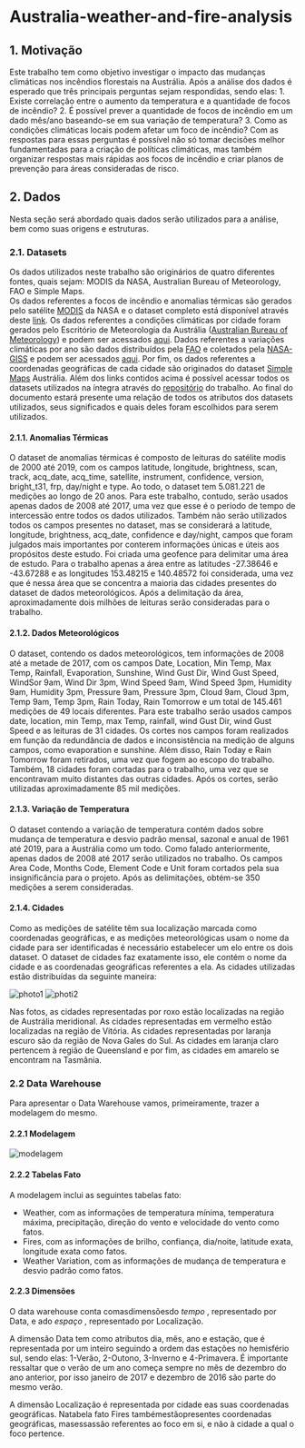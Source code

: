 # Australia-weather-and-fire-analysis

## 1. Motivação

Este trabalho tem como objetivo investigar o impacto das mudanças climáticas nos incêndios florestais na Austrália. Após a análise dos dados é esperado que três principais perguntas sejam respondidas, sendo elas: 1. Existe correlação entre o aumento da temperatura e a quantidade de focos de incêndio? 2. É possível prever a quantidade de focos de incêndio em um dado mês/ano baseando-se em sua variação de temperatura? 3. Como as condições climáticas locais podem afetar um foco de incêndio?
Com as respostas para essas perguntas é possível não só tomar decisões melhor fundamentadas para a criação de políticas climáticas, mas também organizar respostas mais rápidas aos focos de incêndio e criar planos de prevenção para áreas consideradas de risco.

## 2. Dados

Nesta seção será abordado quais dados serão utilizados para a análise, bem como suas origens e estruturas.

### 2.1. Datasets

Os dados utilizados neste trabalho são originários de quatro diferentes fontes, quais sejam: MODIS da NASA, Australian Bureau of Meteorology, FAO e Simple Maps.
</br>
Os dados referentes a focos de incêndio e anomalias térmicas são gerados pelo satélite [MODIS](https://earthdata.nasa.gov/earth-observation-data/near-real-time/firms) da NASA e o dataset completo está disponível através deste [link](https://www.kaggle.com/gabrielbgutierrez/satellite-data-on-australia-fires).
Os dados referentes a condições climáticas por cidade foram gerados pelo Escritório de Meteorologia da Austrália ([Australian Bureau of Meteorology](http://www.bom.gov.au/climate/data/)) e podem ser acessados [aqui](https://www.kaggle.com/jsphyg/weather-dataset-rattle-package).
Dados referentes a variações climáticas por ano são dados distribuídos pela [FAO](http://www.fao.org/home/en) e coletados pela [NASA-GISS](https://data.giss.nasa.gov/gistemp/) e podem ser acessados [aqui](https://www.kaggle.com/sevgisarac/temperature-change).
Por fim, os dados referentes a coordenadas geográficas de cada cidade são originados do dataset [Simple Maps](https://simplemaps.com/data/au-cities) Austrália. 
Além dos links contidos acima é possível acessar todos os datasets utilizados na íntegra através do [repositório](https://github.com/GabrielBG0/Australia-weather-and-fire-analysis) do trabalho.
Ao final do documento estará presente uma relação de todos os atributos dos datasets utilizados, seus significados e quais deles foram escolhidos para serem utilizados.


#### 2.1.1. Anomalias Térmicas

O dataset de anomalias térmicas é composto de leituras do satélite modis de 2000 até 2019, com os campos latitude, longitude, brightness, scan, track, acq_date, acq_time, satellite, instrument, confidence, version, bright_t31, frp, day/night e type. Ao todo, o dataset tem 5.081.221 de medições ao longo de 20 anos.
Para este trabalho, contudo, serão usados apenas dados de 2008 até 2017, uma vez que esse é o período de tempo de intercessão entre todos os dados utilizados. Também não serão utilizados todos os campos presentes no dataset, mas se considerará a latitude, longitude, brightness, acq_date, confidence e day/night, campos que foram julgados mais importantes por conterem informações únicas e úteis aos propósitos deste estudo.
Foi criada uma geofence para delimitar uma área de estudo. Para o trabalho apenas a área entre as latitudes -27.38646 e -43.67288 e as longitudes 153.48215 e 140.48572 foi considerada, uma vez que é nessa área que se concentra a maioria das cidades presentes do dataset de dados meteorológicos. Após a delimitação da área, aproximadamente dois milhões de leituras serão consideradas para o trabalho.


#### 2.1.2. Dados Meteorológicos

O dataset, contendo os dados meteorológicos, tem informações de 2008 até a metade de 2017, com os campos Date, Location, Min Temp, Max Temp, Rainfall, Evaporation, Sunshine, Wind Gust Dir, Wind Gust Speed, WindSor 9am, Wind Dir 3pm, Wind Speed 9am, Wind Speed 3pm, Humidity 9am, Humidity 3pm, Pressure 9am, Pressure 3pm, Cloud 9am, Cloud 3pm, Temp 9am, Temp 3pm, Rain Today, Rain Tomorrow e um total de 145.461 medições de 49 locais diferentes. Para este trabalho serão usados campos date, location, min Temp, max Temp, rainfall, wind Gust Dir, wind Gust Speed e as leituras de 31 cidades. 
Os cortes nos campos foram realizados em função da redundância de dados e inconsistência na medição de alguns campos, como evaporation e sunshine. Além disso, Rain Today e Rain Tomorrow foram retirados, uma vez que fogem ao escopo do trabalho.
Também, 18 cidades foram cortadas para o trabalho, uma vez que se encontravam muito distantes das outras cidades. Após os cortes, serão utilizadas aproximadamente 85 mil medições.


#### 2.1.3. Variação de Temperatura

O dataset contendo a variação de temperatura contém dados sobre mudança de temperatura e desvio padrão mensal, sazonal e anual de 1961 até 2019, para a Austrália como um todo. Como falado anteriormente, apenas dados de 2008 até 2017 serão utilizados no trabalho. Os campos Area Code, Months Code, Element Code e Unit foram cortados pela sua insignificância para o projeto. Após as delimitações, obtém-se 350 medições a serem consideradas.


#### 2.1.4. Cidades

Como as medições de satélite têm sua localização marcada como coordenadas geográficas, e as medições meteorológicas usam o nome da cidade para ser identificadas é necessário estabelecer um elo entre os dois dataset. O dataset de cidades faz exatamente isso, ele contém o nome da cidade e as coordenadas geográficas referentes a ela. As cidades utilizadas estão distribuídas da seguinte maneira:

![photo1](https://github.com/GabrielBG0/Australia-Weather-and-Fire-Analysis/blob/main/visual%20resourses/cities%20map.jpeg?raw=true)
![photi2](https://github.com/GabrielBG0/Australia-Weather-and-Fire-Analysis/blob/main/visual%20resourses/cities%20map%202.jpeg?raw=true)

Nas fotos, as cidades representadas por roxo estão localizadas na região de Austrália meridional. As cidades representadas em vermelho estão localizadas na região de Vitória.
As cidades representadas por laranja escuro são da região de Nova Gales do Sul. As cidades em laranja claro pertencem à região de Queensland e por fim, as cidades em amarelo se encontram na Tasmânia.

### 2.2 Data Warehouse

Para apresentar o Data Warehouse vamos, primeiramente, trazer a modelagem do mesmo.

#### 2.2.1 Modelagem

![modelagem](https://github.com/GabrielBG0/Australia-Weather-and-Fire-Analysis/blob/main/visual%20resourses/DW%20Model.png?raw=true)

#### 2.2.2 Tabelas Fato

A modelagem inclui as seguintes tabelas fato:
- Weather, com as informações de temperatura mínima, temperatura máxima, precipitação, direção do vento e velocidade do vento como fatos. 
- Fires, com as informações de brilho, confiança, dia/noite, latitude exata, longitude exata como fatos.
- Weather Variation, com as informações de mudança de temperatura e desvio padrão como fatos.


#### 2.2.3 Dimensões

O data warehouse conta comasdimensõesdo _tempo_ , representado por Data, e ado
_espaço_ , representado por Localização.

A dimensão Data tem como atributos dia, mês, ano e estação, que é representada por um 
inteiro seguindo a ordem das estações no hemisfério sul, sendo elas: 1-Verão, 2-Outono, 
3-Inverno e 4-Primavera. É importante ressaltar que o verão de um ano começa sempre no
mês de dezembro do ano anterior, por isso janeiro de 2017 e dezembro de 2016 são parte
do mesmo verão.

A dimensão Localização é representada por cidade eas suas coordenadas geográficas.
Natabela fato Fires tambémestãopresentes coordenadas geográficas, masessassão
referentes ao foco em si, e não à cidade a qual o foco pertence.
